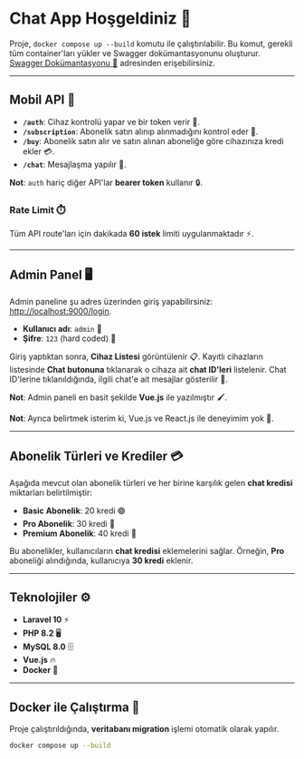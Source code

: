 # Chat App Hoşgeldiniz 🎉

Proje, `docker compose up --build` komutu ile çalıştırılabilir. Bu komut, gerekli tüm container'ları yükler ve Swagger dokümantasyonunu oluşturur. [Swagger Dokümantasyonu 📑](http://localhost:9000/api/documentation) adresinden erişebilirsiniz.

---

## Mobil API 📱

- **`/auth`**: Cihaz kontrolü yapar ve bir token verir 🔑.
- **`/subscription`**: Abonelik satın alınıp alınmadığını kontrol eder 🛒.
- **`/buy`**: Abonelik satın alır ve satın alınan aboneliğe göre cihazınıza kredi ekler 💳.
- **`/chat`**: Mesajlaşma yapılır 💬.

**Not**: `auth` hariç diğer API'lar **bearer token** kullanır 🔒.

### Rate Limit ⏱️

Tüm API route'ları için dakikada **60 istek** limiti uygulanmaktadır ⚡.

---

## Admin Panel 🖥️

Admin paneline şu adres üzerinden giriş yapabilirsiniz: [http://localhost:9000/login](http://localhost:9000/login).

- **Kullanıcı adı**: `admin` 👤
- **Şifre**: `123` (hard coded) 🔑

Giriş yaptıktan sonra, **Cihaz Listesi** görüntülenir 📋. Kayıtlı cihazların listesinde **Chat butonuna** tıklanarak o cihaza ait **chat ID'leri** listelenir. Chat ID'lerine tıklanıldığında, ilgili chat'e ait mesajlar gösterilir 💬.

**Not**: Admin paneli en basit şekilde **Vue.js** ile yazılmıştır 🖌️.

**Not**: Ayrıca belirtmek isterim ki, Vue.js ve React.js ile deneyimim yok 🫢.

---

## Abonelik Türleri ve Krediler 💳

Aşağıda mevcut olan abonelik türleri ve her birine karşılık gelen **chat kredisi** miktarları belirtilmiştir:

- **Basic Abonelik**: 20 kredi 🟢
- **Pro Abonelik**: 30 kredi 🔵
- **Premium Abonelik**: 40 kredi 🔴

Bu abonelikler, kullanıcıların **chat kredisi** eklemelerini sağlar. Örneğin, **Pro** aboneliği alındığında, kullanıcıya **30 kredi** eklenir.

---

## Teknolojiler ⚙️

- **Laravel 10** ⚡
- **PHP 8.2** 🖥️
- **MySQL 8.0** 🗄️
- **Vue.js** 🔥
- **Docker** 🐳

---

## Docker ile Çalıştırma 🚀

Proje çalıştırıldığında, **veritabanı migration** işlemi otomatik olarak yapılır.

```bash
docker compose up --build
